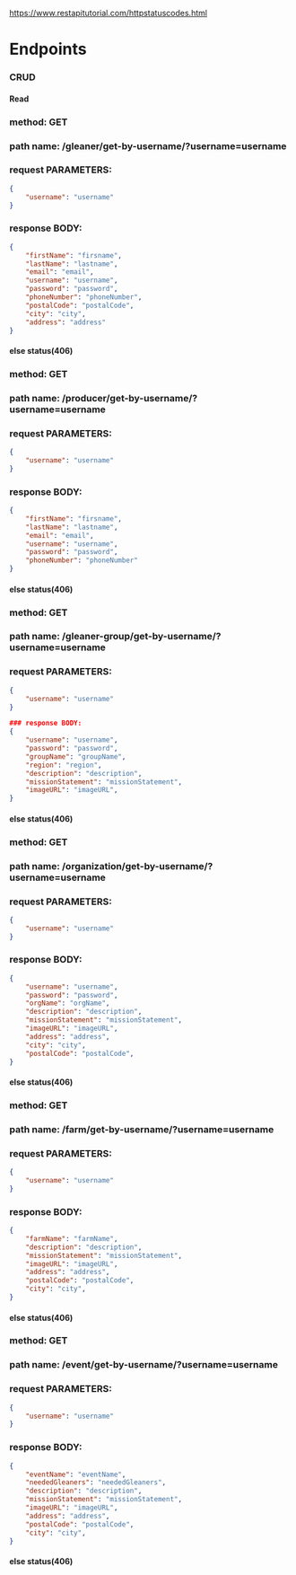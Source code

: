 https://www.restapitutorial.com/httpstatuscodes.html
# Endpoints

### CRUD

#### Read


### method: GET
### path name: /gleaner/get-by-username/?username=username
### request PARAMETERS:
```JSON
{
    "username": "username"
}
```
### response BODY:
```JSON
{
    "firstName": "firsname",
    "lastName": "lastname",
    "email": "email",
    "username": "username",
    "password": "password",
    "phoneNumber": "phoneNumber",
    "postalCode": "postalCode",
    "city": "city",
    "address": "address"
}
```
#### else status(406)


### method: GET
### path name: /producer/get-by-username/?username=username
### request PARAMETERS:
```JSON
{
    "username": "username"
}
```
### response BODY:
```JSON
{
    "firstName": "firsname",
    "lastName": "lastname",
    "email": "email",
    "username": "username",
    "password": "password",
    "phoneNumber": "phoneNumber"
}
```
#### else status(406)


### method: GET
### path name: /gleaner-group/get-by-username/?username=username
### request PARAMETERS:
```JSON
{
    "username": "username"
}
```
```JSON
### response BODY:
{
    "username": "username",
    "password": "password",
    "groupName": "groupName",
    "region": "region",
    "description": "description",
    "missionStatement": "missionStatement",
    "imageURL": "imageURL",
}
```
#### else status(406)


### method: GET
### path name: /organization/get-by-username/?username=username
### request PARAMETERS:
```JSON
{
    "username": "username"
}
```
### response BODY:
```JSON
{
    "username": "username",
    "password": "password",
    "orgName": "orgName",
    "description": "description",
    "missionStatement": "missionStatement",
    "imageURL": "imageURL",
    "address": "address",
    "city": "city",
    "postalCode": "postalCode",
}
```
#### else status(406)

### method: GET
### path name: /farm/get-by-username/?username=username
### request PARAMETERS:
```JSON
{
    "username": "username"
}
```
### response BODY:
```JSON
{
    "farmName": "farmName",
    "description": "description",
    "missionStatement": "missionStatement",
    "imageURL": "imageURL",
    "address": "address",
    "postalCode": "postalCode",
    "city": "city",
}
```
#### else status(406)

### method: GET
### path name: /event/get-by-username/?username=username
### request PARAMETERS:
```JSON
{
    "username": "username"
}
```
### response BODY:
```JSON
{
    "eventName": "eventName",
    "neededGleaners": "neededGleaners",
    "description": "description",
    "missionStatement": "missionStatement",
    "imageURL": "imageURL",
    "address": "address",
    "postalCode": "postalCode",
    "city": "city",
}
```
#### else status(406)



